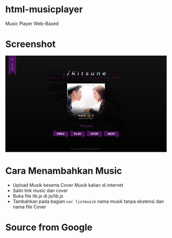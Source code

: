# html-musicplayer
Music Player Web-Based

# Screenshot
<img src="https://raw.githubusercontent.com/plucyvrz/html-musicplayer/main/-_%5B%20._Kitsune%20%5D_-..png">

# Cara Menambahkan Music
<ul>
  <li>Upload Musik beserta Cover Musik kalian di internet</li>
  <li>Salin link music dan cover</li>
  <li>Buka file lib.js di js/lib.js</li>
  <li>Tambahkan pada bagian <code>var listmusik</code> nama musik tanpa ekstensi dan nama file Cover</li>
 </ul>

# Source from Google
